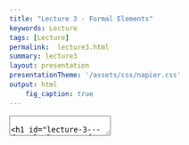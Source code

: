 ```yaml
---
title: "Lecture 3 - Formal Elements"
keywords: Lecture
tags: [Lecture]
permalink:  lecture3.html
summary: lecture3
layout: presentation
presentationTheme: '/assets/css/napier.css' 
output: html
    fig_caption: true
---
```

<section data-markdown data-separator="^\n---\n$" data-separator-vertical="^\n--\n$">
<textarea data-template>

# Lecture 3 - Formal Elements of Games
### SET09121 - Games Engineering

<br><br>
Babis Koniaris
<br>


School of Computing. Edinburgh Napier University


---

# Recommended Reading

Game Design Workshop. 3rd Edition. Fullerton (2014).

- Read Chapter 3 on Formal Elements.

- Physical books in the library & a digital copy through Safari
![GameDesignWorkshopBook](assets/images/gdw_book.jpg)


---

# What are the Formal Elements of Games?

- Fullerton defines eight elements.
 -  Players
 -  Objectives
 -  Procedures
 -  Rules
 -  Resources
 -  Conflict
 -  Boundaries
 -  Outcome

- The Formal Elements help us define games from a design perspective
- ** We can also use these elements to scope the technical features**


---

<!-- .slide: data-background="assets/images/players.jpg" style="background-color: rgba(0, 0, 0, 0.5); color: white; text-align: left; strong { color : #CC002A ;}" -->

- **Players**
- Objectives
- Procedures
- Rules
- Resources
- Conflict
- Boundaries
- Outcome


---

# Players: who plays and why?

- Games are designed for the players.
    - You must consider your game genre and target audience.
- A game should start with an invitation to play. You want to entice the player.
    - Cinemas dim their lights. <!-- .element: class="fragment" -->
    - A book uses a cover. <!-- .element: class="fragment" -->
    - A game has a title screen or introduction video. <!-- .element: class="fragment" -->
- What about the games you play? What made you buy them? <!-- .element: class="fragment" -->


---

# Social Games

- What about a game in an exhibit space? Where is the invitation?

- What happens if people join in without invitation?

- Any examples from games you play?

---

# Player Interaction Patterns

- A **Player Interaction Pattern** helps us define how players play the games.
- There are seven key types: <!-- .element: class="fragment" -->
    - Single-player versus the game. <!-- .element: class="fragment" -->
    - Multiple individual players versus the game. <!-- .element: class="fragment" -->
    - Player versus player. <!-- .element: class="fragment" -->
    - Unilateral competition. <!-- .element: class="fragment" -->
    - Multilateral competition. <!-- .element: class="fragment" -->
    - Cooperative play. <!-- .element: class="fragment" -->
    - Team competition. <!-- .element: class="fragment" -->

---

# Single-player versus the game

- A single player competes against the game system.

![SinglePlayerVersusGame](assets/images/SinglePlayerVersusGame.png)

---

# Multiple individual players versus the game

- Multiple players competes against the game system.
- They do not compete against each other and the action is not directed at other players.

![MultipleIndividualsVsGame](assets/images/MultipleIndividualsVsGame.png)

---

# Player versus player

- Two players directly compete.
- Inside games, the term "Player versus Player" might be used differently.

![PlayerVsPlayer](assets/images/PlayerVsPlayer.png) 

---

# Unilateral competition

- Two or more players compete against one single player.

![UnilateralCompetition](assets/images/UnilateralCompetition.png)

---

# Multilateral competition

- Three or more players compete against each other.

![MultilateralCompetition](assets/images/MultilateralCompetition.png)

---

# Cooperative play.

- Two or more players cooperate against the game system.

![CooperativePlay](assets/images/CooperativePlay.png)

---

# Team competition.

- Two or more groups compete against each other.

![TeamCompetition](assets/images/TeamCompetition.png)

---

# Guess the Interaction Pattern

![image](assets/images/witcher3.jpg)<!-- .element height="40%" width="45%" -->
![image](assets/images/wow.jpg)<!-- .element height="40%" width="45%" -->

![image](assets/images/hearthstone.jpg) <!-- .element height="40%" width="45%" -->
![image](assets/images/overwatch.jpg) <!-- .element height="40%" width="45%" -->


---

# Player Roles

- You need to define what the player's task is in the game.
- Traditional board and card games had everyone with the same role, more or less.
    - Some players had multiple roles -- e.g. Dungeons and Dragons. <!-- .element: class="fragment" -->
- Video games follow this tradition. <!-- .element: class="fragment" -->
    - Again, there are exceptions such as Team Fortress 2, Neverwinter Nights, etc. <!-- .element: class="fragment" -->
- Roles can also be defined by how the players react to the rules and procedures of the game. <!-- .element: class="fragment" -->
    - Players can be collectors, explorers, killers, etc. <!-- .element: class="fragment" -->
    - See Fullerton for further discussion. <!-- .element: class="fragment" -->
    - Consider the type of player that you are aiming for. <!-- .element: class="fragment" -->


---

<!-- .slide: data-background="assets/images/fortnite_win.jpg" style="background-color: rgba(0, 0, 0, 0.5); color: white; text-align: left;" -->

- Players
- ** -- Objectives**
- Procedures
- Rules
- Resources
- Conflict
- Boundaries
- Outcome

---

# Objectives: providing drive and challenge to the player

- Players are the heart of the game experience, objectives drive the experience.
- **Objectives** provide a challenge to the player that should be achievable.
- Objectives also set the overall feel of the game: <!-- .element: class="fragment" -->
    - FPS: killing and survival. <!-- .element: class="fragment" -->
    - RPG: exploration. <!-- .element: class="fragment" -->
- Objectives may also be made up of sub-objectives. <!-- .element: class="fragment" -->
    - Side quests are similar, but normally distinct. <!-- .element: class="fragment" -->



---

# Fullerton: six questions for objectives

- Fullerton poses six questions to help determine the objectives of a game:
    - What are some of the objectives of the games you have played? <!-- .element: class="fragment" -->
    - What impact do these objectives have on the tone of the game? <!-- .element: class="fragment" -->
    - Do certain genres of play lend themselves to certain objectives? <!-- .element: class="fragment" -->
    - What about multiple objectives? <!-- .element: class="fragment" -->
    - Do objectives have to be explicit? <!-- .element: class="fragment" -->
    - What about player determined objectives? <!-- .element: class="fragment" -->
- You should pose these questions to yourself when coming up with your game idea. <!-- .element: class="fragment" -->


---

# Common Objective Types

- Capture  <!-- .element: class="fragment" -->
    - Take or destroy soemthing from the oponent.  <!-- .element: class="fragment" -->
- Chase  <!-- .element: class="fragment" -->
    - Catch an opponunt or elude one.  <!-- .element: class="fragment" -->
- Race <!-- .element: class="fragment" -->
    - Reach the goal before all other players. <!-- .element: class="fragment" -->
- Alignment <!-- .element: class="fragment" -->
    - Arrange pieces in certain configurations or categories. <!-- .element: class="fragment" -->
- Rescue / escape <!-- .element: class="fragment" -->
    - Get a designated unit to safety. <!-- .element: class="fragment" -->
- Forbidden act <!-- .element: class="fragment" -->
    - Try to make other players perform a forbidden action (laughing, say a word, etc.). <!-- .element: class="fragment" -->

---

# Common Objective Types (cont.)

- Construction <!-- .element: class="fragment" -->
    - Build, maintain, and manage objects. <!-- .element: class="fragment" -->
- Exploration <!-- .element: class="fragment" -->
    - Explore different game areas. <!-- .element: class="fragment" -->
- Solution <!-- .element: class="fragment" -->
    - Solve a problem or puzzle. <!-- .element: class="fragment" -->
- Outwit <!-- .element: class="fragment" -->
    - Gain and use knowledge to defeat the other players. <!-- .element: class="fragment" -->

---

# Exercise

- What is the objective in Super Mario Bros?

![SuperMarioBros](assets/images/mario.jpg) <!-- .element height="60%" width="45%" -->

<font size=3>(Source: https://en.wikipedia.org/wiki/File:NES_Super_Mario_Bros.png)</font>

- Saving the princess?
- Reaching the end of the level?
- Jump on enemies?


---


<!-- .slide: data-background="assets/images/ed_controls.png" style="background-color: rgba(0, 0, 0, 0.5); color: white; text-align: left;" -->

- Players
- Objectives
- ** -- Procedures**
- Rules
- Resources
- Conflict
- Boundaries
- Outcome


---

# Procedures: how we interact with and control the game

- **Procedures** describe how we interact with the game world and how we can act within the game world.
- Video games typically define procedures via the input control mechanisms.
- Procedures can be broadly broken down into four categories:
    - Starting actions.
    - Progression of action.
    - Special actions.
    - Resolving actions.

---

# Example: Mario's Jump

- Mario's jump is one of the best examples of a 'simple' procedure <!-- .element: class="fragment" -->
- But it gives a huge amount of freedom and flexibility <!-- .element: class="fragment" -->

<iframe width="560" height="315" src="https://www.youtube.com/embed/7daTGyVZ60I" frameborder="0" allow="accelerometer; autoplay; encrypted-media; gyroscope; picture-in-picture" allowfullscreen></iframe> <!-- .element: class="fragment" -->

---

# System Procedures

- Video games are complex systems.
- Numerous background processes are running in a game.
    - Compare Dungeons and Dragons to a video game RPG.
- Physics, AI, etc. are all procedures within a game.
- The game engine we are developing will feature these background procedures.
- Systems are examined in the next lecture.

![image](assets/images/dnd.jpg) <!-- .element width="40%"  -->
![image](assets/images/neverwinter.jpg) <!-- .element width="40%"  -->


---

<!-- .slide: data-background="assets/images/portal2.jpg" style="background-color: rgba(0, 0, 0, 0.5); color: white; text-align: left;" -->

- Players
- Objectives
- Procedures
- ** -- Rules**
- Resources
- Conflict
- Boundaries
- Outcome

---

# Rules: defining objects and actions

- **Rules** define the objects and their possible actions in the game.

- Fullerton again poses some questions for defining rules: 
    - How do players learn the rules? <!-- .element: class="fragment" -->
    - How are the rules enforced? <!-- .element: class="fragment" -->
    - What kinds of rules work best in certain situations? <!-- .element: class="fragment" -->
    - Are there patterns to rule sets? <!-- .element: class="fragment" -->
    - What can we learn from these patterns? <!-- .element: class="fragment" -->
- Consider the rules for the game you want to develop: <!-- .element: class="fragment" -->
    - Are your game rules obvious, or do you have to provide instructions? <!-- .element: class="fragment" -->
    - Are your rules correct for the type of gameplay experience you are aiming for? <!-- .element: class="fragment" -->

---

# Defining Objects and Actions

- Rules can help us define the game objects within our game world.
    - We will discuss entities next week.
- Consider a shotgun in a FPS:
    - Cost: $500, Damage: 20 <!-- .element: class="fragment" -->
    - Spread: 10, Range: 5 <!-- .element: class="fragment" -->
    - Ammo: 2, Magazine: 12 <!-- .element: class="fragment" -->
- We can directly implement this idea in our game -- it is just an object definition. <!-- .element: class="fragment" -->
- We can also use rules to restrict certain actions for progression purposes. <!-- .element: class="fragment" -->
    - For example: Assassin's Creed series, Batman Arkham series.
- Providing all capabilities at once can confuse and frustrate the player. <!-- .element: class="fragment" -->


---

# Determining Effects

- Rules that trigger events or effects are very useful when
    considering the procedures of our game.
- We can boil down such rules to a collection of `if` statements:
    - `if player’s health == 0 then player dies.`
    - `if player pickup apple; health += 10.`
    - etc.
- It is likely that most of your rules will be effect based.


---

<!-- .slide: data-background="assets/images/blands_inventory.jpg" style="background-color: rgba(0, 0, 0, 0.5); color: white; text-align: left;" -->


- Players
- Objectives
- Procedures
- Rules
- ** -- Resources**
- Conflict
- Boundaries
- Outcome


---

# Resources: providing in-game assets


A **resource** is an asset that provides the player with an advantage, allows the player to reach certain objectives, or allows the player to perform certain procedures.


- Resources are ubiquitous in games:
 - Monopoly has money and property.
 - Command & Conquer has Tiberium.
 - Halo has health, ammunition, and shields.

 ![BorderlandsLootBox](http://lootmaster.weebly.com/uploads/3/8/1/3/38139257/7052736.jpg) <!-- .element height="250px" -->
 ![UThealthPack](assets/images/uthealthpack.jpg) <!-- .element height="250px" -->

---

# Resource Types


**Obvious Resources**

- Lives
- Units
- Health
- Currency
- Inventory
- Special terrain


**Not Obvious Resources**

- Actions
- Power-ups
- Time



---

# List Resources in the Games You Play 

List the five games you have played most recently and list the resources available in each. 

Note any similarities, particularly in games of the same genre.


---

<!-- .slide: data-background="https://i.imgur.com/nAfAZLr.gif" style="background-color: rgba(0, 0, 0, 0.5); color: white; text-align: left;" -->

- Players
- Objectives
- Procedures
- Rules
- Resources
- ** -- Conflict**
- Boundaries
- Outcome


---

# Conflict: the contradiction in objectives, procedures, rules, and resources

- **Conflict** occurs due to the contradiction between the objectives, the procedures, the rules, and the resources.
    - A great example is golf.
    - The objective is simple: put the ball in the hole ...
    - ...but the hole and ball are small ...
    - ...and you can only move the ball with a little stick ...
    - ...and the hole is away over there!
- Conflict increases challenge, which increases the fun.
- Some Conflict examples:
    - Obstacles: physical or conceptual.
    - Opponents: NPCs or other players.
    - Dilemmas: putting real choice in a game.


---

# Conflict

- It is **NOT** just "My players will shoot something".
- How will they shoot the thing?
- What makes it possible?
- What makes it difficult?
- Is there a challenge to it? Where does it come from?

---

<!-- .slide: data-background="https://i.redd.it/opkdxg3ag1my.jpg" style="background-color: rgba(0, 0, 0, 0.5); color: white;" -->


- Players
- Objectives
- Procedures
- Rules
- Resources
- Conflict
- ** -- Boundaries**
- Outcome


---

# Boundaries

- **Boundaries** define where the game is taking place.
- Games exist in a world where the formal elements exist.
    - Sometimes called the magic circle.
- Boundaries can be physical.
    - The normal approach in video games.
    - Screen boundaries, 3D world boundaries, etc. are all examples of this.
- Boundaries can be conceptual.
    - The players make an agreement to stay within the rules of the game.


---

<!-- .slide: data-background="https://i.imgur.com/pS3Pk58.jpg" style="background-color: rgba(0, 0, 0, 0.5); color: white;" -->

- Players
- Objectives
- Procedures
- Rules
- Resources
- Conflict
- Boundaries
- ** -- Outcome**


---

# Outcome

- The **outcome** is the expected payoff from playing the game.
- How do we resolve the objectives that the game sets out?
- What, if any, is the end state of the game?
- Winning is a traditional end point.
    - The game state where one of the winning conditions (objectives) has been met.
- Some games continue without end points.
    - Sim City, Factorio (if you ignore the rocket), The Sims


---

# Summary


---

# Try Describing a Game Using the Formal Elements

- After class, try and describe a game (board, video, or social) using the vocabulary of formal elements.

- Try to go into some real depth: it will help you understand games more.

- Think about the formal elements whenever you play a game. Try and pick apart the individual elements of the game to get a better understanding of how it is put together.


---

# Summary

- **Players**: who is playing our game?
- **Objectives**: what is the goal of playing the game?
- **Procedures**: how is the game played?
- **Rules**: what are the restrictions on how the game is played?
- **Resources**: what assets are available in the game?
- **Conflict**: How do the objectives, procedures, rules, and resources constrain each other?
- **Boundaries**: where is the game played?
- **Outcome**: how is the game resolved?
